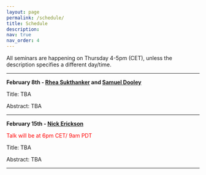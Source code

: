 ```yaml
---
layout: page
permalink: /schedule/
title: Schedule
description: 
nav: true
nav_order: 4
---
```



All seminars are happening on Thursday 4-5pm (CET), unless the description specifies a different day/time.

---------


**February 8th - [Rhea Sukthanker](https://rheasukthanker.github.io/) and [Samuel Dooley](http://spamueldooley.com)**

Title: TBA

Abstract: TBA


---------

**February 15th - [Nick Erickson](https://scholar.google.com/citations?user=I0nj-TcAAAAJ&hl=en)** 

<span style="color:red">
Talk will be at 6pm CET/ 9am PDT
</span>

Title: TBA

Abstract: TBA


---------
